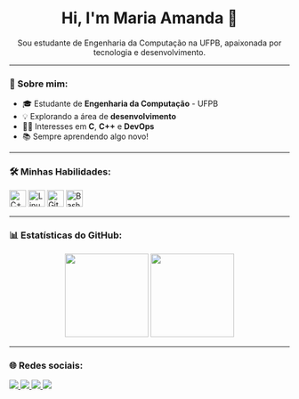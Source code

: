 
<h1 align="center">Hi, I'm Maria Amanda 👋</h1>

<p align="center">Sou estudante de Engenharia da Computação na UFPB, apaixonada por tecnologia e desenvolvimento.</p>

---

### 💼 Sobre mim:
- 🎓 Estudante de **Engenharia da Computação** - UFPB  
- 💡 Explorando a área de **desenvolvimento**  
- 👩‍💻 Interesses em **C**, **C++** e **DevOps**  
- 📚 Sempre aprendendo algo novo!

---

### 🛠️ Minhas Habilidades:
<p align="left">
  <img src="https://cdn.jsdelivr.net/gh/devicons/devicon/icons/cplusplus/cplusplus-original.svg" height="30" alt="C++"/>
  <img src="https://cdn.jsdelivr.net/gh/devicons/devicon/icons/linux/linux-original.svg" height="30" alt="Linux"/>
  <img src="https://cdn.jsdelivr.net/gh/devicons/devicon/icons/git/git-original.svg" height="30" alt="Git"/>
  <img src="https://cdn.jsdelivr.net/gh/devicons/devicon/icons/bash/bash-original.svg" height="30" alt="Bash"/>
</p>

---

### 📊 Estatísticas do GitHub:
<div align="center">
  <img height="150em" src="https://github-readme-stats.vercel.app/api?username=amandafsm&show_icons=true&theme=radical" />
  <img height="150em" src="https://github-readme-stats.vercel.app/api/top-langs/?username=amandafsm&layout=compact&langs_count=6&theme=radical"/>
</div>

---

### 🌐 Redes sociais:
<p align="left">
  <a href="mailto:massilvaa21@gmail.com" target="_blank">
    <img src="https://img.shields.io/badge/Gmail-D14836?style=for-the-badge&logo=gmail&logoColor=white"/>
  </a>
  <a href="https://www.linkedin.com/in/maria-silvafsm/" target="_blank">
    <img src="https://img.shields.io/badge/LinkedIn-0A66C2?style=for-the-badge&logo=linkedin&logoColor=white"/>
  </a>
  <a href="https://discord.com/users/amandafsm" target="_blank">
    <img src="https://img.shields.io/badge/Discord-5865F2?style=for-the-badge&logo=discord&logoColor=white"/>
  </a>
  <a href="https://www.instagram.com/amandafsm1/" target="_blank">
    <img src="https://img.shields.io/badge/Instagram-E4405F?style=for-the-badge&logo=instagram&logoColor=white"/>
  </a>
</p>
